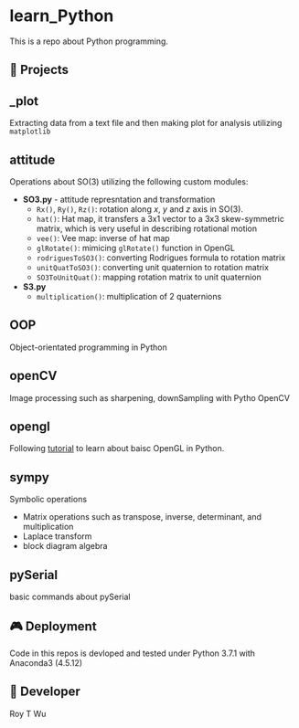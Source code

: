 # learn_Python
This is a repo about Python programming. 

💾 Projects
------------
## _plot
Extracting data from a text file and then making plot for analysis utilizing `matplotlib`

## attitude 
Operations about SO(3) utilizing the following custom modules:  
- **SO3.py** - attitude represntation and transformation
  - `Rx()`, `Ry()`, `Rz()`: rotation along *x*, *y* and *z* axis in SO(3).
  - `hat()`: Hat map, it transfers a 3x1 vector to a 3x3 skew-symmetric matrix, which is very useful in describing rotational motion
  - `vee()`: Vee map: inverse of hat map
  - `glRotate()`: mimicing `glRotate()` function in OpenGL
  - `rodriguesToSO3()`: converting Rodrigues formula to rotation matrix
  - `unitQuatToSO3()`: converting unit quaternion to rotation matrix
  - `SO3ToUnitQuat()`: mapping rotation matrix to unit quaternion
- **S3.py** 
  - `multiplication()`: multiplication of 2 quaternions

## OOP
Object-orientated programming in Python

## openCV
Image processing such as sharpening, downSampling with Pytho OpenCV

## opengl
Following [tutorial](https://bit.ly/2ENkI1Q) to learn about baisc OpenGL in Python. 


## sympy
Symbolic operations
 - Matrix operations such as transpose, inverse, determinant, and multiplication
 - Laplace transform
 - block diagram algebra


## pySerial
basic commands about pySerial


🎮 Deployment
--------------
Code in this repos is devloped and tested under Python 3.7.1 with Anaconda3 (4.5.12) 


🤖 Developer
------
Roy T Wu
